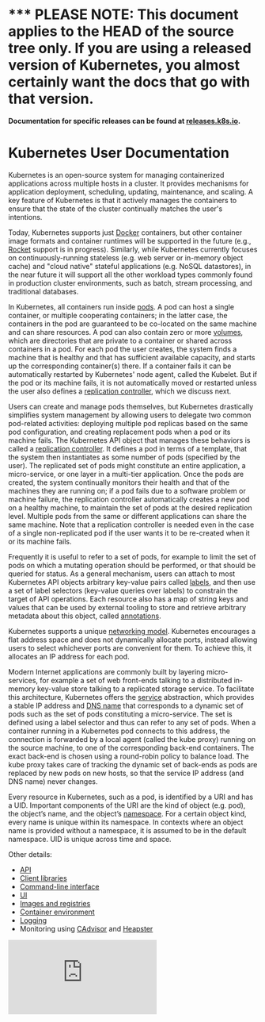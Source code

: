 <!-- BEGIN MUNGE: UNVERSIONED_WARNING -->

<!-- BEGIN STRIP_FOR_RELEASE -->

<h1>*** PLEASE NOTE: This document applies to the HEAD of the source
tree only. If you are using a released version of Kubernetes, you almost
certainly want the docs that go with that version.</h1>

<strong>Documentation for specific releases can be found at
[releases.k8s.io](http://releases.k8s.io).</strong>

<!-- END STRIP_FOR_RELEASE -->

<!-- END MUNGE: UNVERSIONED_WARNING -->
# Kubernetes User Documentation

Kubernetes is an open-source system for managing containerized applications across multiple hosts in a cluster. It provides mechanisms for application deployment, scheduling, updating, maintenance, and scaling. A key feature of Kubernetes is that it actively manages the containers to ensure that the state of the cluster continually matches the user's intentions.

Today, Kubernetes supports just [Docker](http://www.docker.io) containers, but other container image formats and container runtimes will be supported in the future (e.g., [Rocket](https://coreos.com/blog/rocket/) support is in progress). Similarly, while Kubernetes currently focuses on continuously-running stateless (e.g. web server or in-memory object cache) and "cloud native" stateful applications (e.g. NoSQL datastores), in the near future it will support all the other workload types commonly found in production cluster environments, such as batch, stream processing, and traditional databases. 

In Kubernetes, all containers run inside [pods](pods.md). A pod can host a single container, or multiple cooperating containers; in the latter case, the containers in the pod are guaranteed to be co-located on the same machine and can share resources. A pod can also contain zero or more [volumes](volumes.md), which are directories that are private to a container or shared across containers in a pod. For each pod the user creates, the system finds a machine that is healthy and that has sufficient available capacity, and starts up the corresponding container(s) there. If a container fails it can be automatically restarted by Kubernetes' node agent, called the Kubelet. But if the pod or its machine fails, it is not automatically moved or restarted unless the user also defines a [replication controller](replication-controller.md), which we discuss next.

Users can create and manage pods themselves, but Kubernetes drastically simplifies system management by allowing users to delegate two common pod-related activities: deploying multiple pod replicas based on the same pod configuration, and creating replacement pods when a pod or its machine fails. The Kubernetes API object that manages these behaviors is called a [replication controller](replication-controller.md). It defines a pod in terms of a template, that the system then instantiates as some number of pods (specified by the user). The replicated set of pods might constitute an entire application, a micro-service, or one layer in a multi-tier application. Once the pods are created, the system continually monitors their health and that of the machines they are running on; if a pod fails due to a software problem or machine failure, the replication controller automatically creates a new pod on a healthy machine, to maintain the set of pods at the desired replication level. Multiple pods from the same or different applications can share the same machine. Note that a replication controller is needed even in the case of a single non-replicated pod if the user wants it to be re-created when it or its machine fails.

Frequently it is useful to refer to a set of pods, for example to limit the set of pods on which a mutating operation should be performed, or that should be queried for status. As a general mechanism, users can attach to most Kubernetes API objects arbitrary key-value pairs called [labels](labels.md), and then use a set of label selectors (key-value queries over labels) to constrain the target of API operations. Each resource also has a map of string keys and values that can be used by external tooling to store and retrieve arbitrary metadata about this object, called [annotations](annotations.md). 

Kubernetes supports a unique [networking model](networking.md). Kubernetes encourages a flat address space and does not dynamically allocate ports, instead allowing users to select whichever ports are convenient for them. To achieve this, it allocates an IP address for each pod.

Modern Internet applications are commonly built by layering micro-services, for example a set of web front-ends talking to a distributed in-memory key-value store talking to a replicated storage service. To facilitate this architecture, Kubernetes offers the [service](services.md) abstraction, which provides a stable IP address and [DNS name](dns.md) that corresponds to a dynamic set of pods such as the set of pods constituting a micro-service. The set is defined using a label selector and thus can refer to any set of pods. When a container running in a Kubernetes pod connects to this address, the connection is forwarded by a local agent (called the kube proxy) running on the source machine, to one of the corresponding back-end containers. The exact back-end is chosen using a round-robin policy to balance load. The kube proxy takes care of tracking the dynamic set of back-ends as pods are replaced by new pods on new hosts, so that the service IP address (and DNS name) never changes.

Every resource in Kubernetes, such as a pod, is identified by a URI and has a UID. Important components of the URI are the kind of object (e.g. pod), the object’s name, and the object’s [namespace](namespaces.md). For a certain object kind, every name is unique within its namespace. In contexts where an object name is provided without a namespace, it is assumed to be in the default namespace. UID is unique across time and space.

Other details:

* [API](api.md)
* [Client libraries](client-libraries.md)
* [Command-line interface](kubectl.md)
* [UI](ui.md)
* [Images and registries](images.md)
* [Container environment](container-environment.md)
* [Logging](logging.md)
* Monitoring using [CAdvisor](https://github.com/google/cadvisor) and [Heapster](https://github.com/GoogleCloudPlatform/heapster)



[![Analytics](https://kubernetes-site.appspot.com/UA-36037335-10/GitHub/docs/overview.md?pixel)]()
